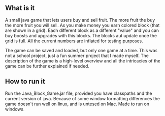 ## What is it
A small java game that lets users buy and sell fruit. The more fruit the buy the more fruit you will sell. As you make money
you earn colored block (that are shown in a grid). Each different block as a different "value" and you can buy boosts and upgrades
with this blocks. The blocks aut update once the grid is full. All the current numbers are inflated for testing purposes. 

The game can be saved and loaded, but only one game at a time. 
This was not a school project, just a fun summer project that I made myself. The description of the game is a high-level overview and all the intricacies of the game can be further explained if needed.

## How to run it 
Run the Java_Block_Game.jar file, provided you have classpaths and the current version of java. Because of some window formatting differences the game doesn't run well on linux, and is untesed on Mac. Made to run on windows. 
